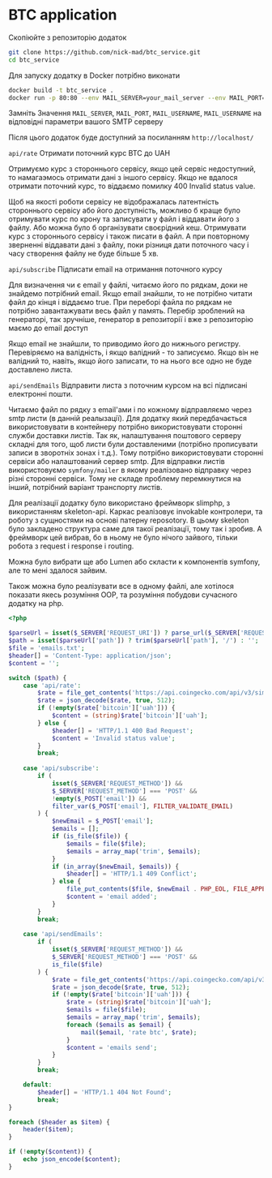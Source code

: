 # BTC application

Скопіюйте з репозиторію додаток 
```bash
git clone https://github.com/nick-mad/btc_service.git
cd btc_service 
```

Для запуску додатку в Docker потрібно виконати 
```bash
docker build -t btc_service .
docker run -p 80:80 --env MAIL_SERVER=your_mail_server --env MAIL_PORT=your_mail_port --env MAIL_USERNAME=your_mail_username --env MAIL_PASSWORD=your_mail_password btc_service
```
Замніть Значення `MAIL_SERVER`, `MAIL_PORT`, `MAIL_USERNAME`, `MAIL_USERNAME` на відповідні параметри вашого SMTP серверу

Після цього додаток буде доступний за посиланням `http://localhost/` 

`api/rate` Отримати поточний курс BTC до UAH

Отримуємо курс з стороннього сервісу, якщо цей сервіс недоступний, то намагаэмось отримати дані з іншого сервісу.
Якщо не вдалося отримати поточний курс, то віддаємо помилку 400 Invalid status value.

Щоб на якості роботи сервісу не відображалась латентність стороннього сервісу або його доступність,
можливо б краще було отримувати курс по крону та записувати у файл і віддавати його з файлу.
Або можна було б організувати своєрідний кеш. Отримувати курс з стороннього сервісу і також писати в файл. 
А при повторному зверненні віддавати дані з файлу, поки різниця дати поточного часу і часу створення файлу не буде більше 5 хв.

`api/subscribe` Підписати email на отримання поточного курсу

Для визначення чи є email у файлі, читаємо його по рядкам, доки не знайдемо потрібний email. 
Якщо email знайшли, то не потрібно читати файл до кінця і віддаємо true.
При переборі файла по рядкам не потрібно завантажувати весь файл у память. 
Перебір зроблений на генераторі, так зручніше, генератор в репозиторії і вже з репозиторію маємо до email доступ

Якщо email не знайшли, то приводимо його до нижнього регистру.
Перевіряємо на валідність, і якщо валідний - то записуємо. 
Якщо він не валідний то, навіть, якщо його записати, то на нього все одно не буде доставлено листа.

`api/sendEmails` Відправити листа з поточним курсом на всі підписані електронні пошти.

Читаємо файл по рядку з email'ами і по кожному відправляємо через smtp листи (в данній реалызації).
Для додатку який передбачається використовувати в контейнеру потрібно використовувати сторонні служби доставки листів.
Так як, налаштування поштового серверу складні для того, щоб листи були доставленими (потрібно прописувати записи в зворотніх зонах і т.д.).
Тому потрібно використовувати сторонні сервіси або налаштований сервер smtp.
Для відправки листів використовуємо `symfony/mailer` в якому реалізовано відправку через різні сторонні сервіси.
Тому не складе проблему перемкнутися на інший, потрібний варіант транспорту листів.

Для реалізації додатку було використано фреймворк slimphp, з використанням skeleton-api. 
Каркас реалізовує invokable контролери, та роботу з сущностями на основі патерну reposotory.
В цьому skeleton було закладено структура саме для такої реалізації, тому так і зробив.
А фреймворк цей вибрав, бо в ньому не було нічого зайвого, тільки робота з request і response і routing.

Можна було вибрати ще або Lumen або скласти к компонентів symfony, але то мені здалося зайвим.

Також можна було реалізувати все в одному файлі, але хотілося показати якесь розуміння OOP, та розуміння побудови сучасного додатку на php.

```php
<?php

$parseUrl = isset($_SERVER['REQUEST_URI']) ? parse_url($_SERVER['REQUEST_URI']) : [];
$path = isset($parseUrl['path']) ? trim($parseUrl['path'], '/') : '';
$file = 'emails.txt';
$header[] = 'Content-Type: application/json';
$content = '';

switch ($path) {
    case 'api/rate':
        $rate = file_get_contents('https://api.coingecko.com/api/v3/simple/price?ids=bitcoin&vs_currencies=uah');
        $rate = json_decode($rate, true, 512);
        if (!empty($rate['bitcoin']['uah'])) {
            $content = (string)$rate['bitcoin']['uah'];
        } else {
            $header[] = 'HTTP/1.1 400 Bad Request';
            $content = 'Invalid status value';
        }
        break;
        
    case 'api/subscribe':
        if (
            isset($_SERVER['REQUEST_METHOD']) &&
            $_SERVER['REQUEST_METHOD'] === 'POST' &&
            !empty($_POST['email']) &&
            filter_var($_POST['email'], FILTER_VALIDATE_EMAIL)
        ) {
            $newEmail = $_POST['email'];
            $emails = [];
            if (is_file($file)) {
                $emails = file($file);
                $emails = array_map('trim', $emails);
            }
            if (in_array($newEmail, $emails)) {
                $header[] = 'HTTP/1.1 409 Conflict';
            } else {
                file_put_contents($file, $newEmail . PHP_EOL, FILE_APPEND);
                $content = 'email added';
            }
        }
        break;
        
    case 'api/sendEmails':
        if (
            isset($_SERVER['REQUEST_METHOD']) && 
            $_SERVER['REQUEST_METHOD'] === 'POST' && 
            is_file($file)
        ) {
            $rate = file_get_contents('https://api.coingecko.com/api/v3/simple/price?ids=bitcoin&vs_currencies=uah');
            $rate = json_decode($rate, true, 512);
            if (!empty($rate['bitcoin']['uah'])) {
                $rate = (string)$rate['bitcoin']['uah'];
                $emails = file($file);
                $emails = array_map('trim', $emails);
                foreach ($emails as $email) {
                    mail($email, 'rate btc', $rate);
                }
                $content = 'emails send';
            }
        }
        break;

    default:
        $header[] = 'HTTP/1.1 404 Not Found';
        break;
}

foreach ($header as $item) {
    header($item);
}

if (!empty($content)) {
    echo json_encode($content);
}
```


